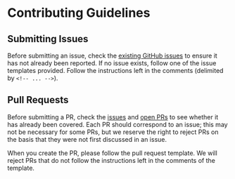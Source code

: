 # Contributing Guidelines

## Submitting Issues

Before submitting an issue, check the [existing GitHub issues][1] to ensure it has not already been
reported. If no issue exists, follow one of the issue templates provided. Follow the instructions
left in the comments (delimited by `<!-- ... -->`).

## Pull Requests

Before submitting a PR, check the [issues][1] and [open PRs][2] to see whether it has already been
covered. Each PR should correspond to an issue; this may not be necessary for some PRs, but we
reserve the right to reject PRs on the basis that they were not first discussed in an issue.

When you create the PR, please follow the pull request template. We will reject PRs that do not
follow the instructions left in the comments of the template.

[1]: https://github.com/Tiny-Home-Consulting/DataOnion/issues?q=is%3Aissue
[2]: https://github.com/Tiny-Home-Consulting/DataOnion/pulls
